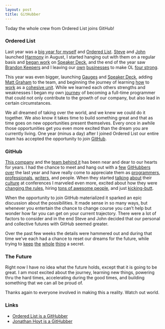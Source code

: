 ```yaml
---
layout: post
title: GitHubber
---
```


Today the whole crew from Ordered List joins GitHub!

### Ordered List

Last year was a [big year for
myself](/blog/archives/2010/11/18/hey-mom-i-got-a-job/) and [Ordered
List](http://orderedlist.com). [Steve](https://twitter.com/orderedlist)
and [John](https://twitter.com/jnunemaker) launched
[Harmony](http://get.harmonyapp.com) in August, I started hanging out
with them on a regular basis and [began
work](/blog/archives/2011/10/03/the-history-of-speaker-deck/) on
[Speaker Deck](http://speakerdeck.com), and the end of the year saw
[Brandon Keepers](http://opensoul.org) and I leaving our
[own](http://collectiveidea.com) [businesses](http://sabretechllc.com)
to make OL [four strong](http://orderedlist.com/blog/articles/four/).

This year was even bigger, launching [Gauges](http://get.gaug.es) and
[Speaker Deck](/blog/archives/2011/10/10/launching-speaker-deck/),
adding [Matt
Graham](http://orderedlist.com/blog/articles/welcome-matt-graham/) to
the team, and beginning the journey of learning
[how](/blog/archives/2011/03/02/new-guy-blues/) to
[work](/blog/archives/2011/03/03/share-the-dream/) as a [cohesive
unit](/blog/archives/2011/11/29/how-we-work/). While we learned each
others strengths and weaknesses I began my own
[journey](/blog/archives/2011/10/20/mentors/) of becoming a full-time
programmer that could not only contribute to the growth of our company,
but also lead in certain circumstances.

We all dreamed of taking over the world, and we knew we could do it
together. We also know it takes time to build something great and that
as time goes on new opportunities present themselves. Every once in
awhile those opportunities get you even more excited than the dream you
are currently living. One year (minus a day) after I joined Ordered List
our entire team has accepted the opportunity to join
[GitHub](http://github.com).

### GitHub

[This company](https://github.com/about#company_description) and the
[team behind it](https://github.com/about#the_team) has been near and
dear to our hearts for years. I had the chance to meet and hang out with
a [few](http://zachholman.com/)
[GitHubbers](http://timclem.wordpress.com/)
[over](http://twitter.com/mtodd) the last year and have really come to
appreciate them as [programmers](http://twitter.com/mtodd),
[professionals](http://tom.preston-werner.com/2011/03/29/ten-lessons-from-githubs-first-year.html),
[writers](http://zachholman.com/posts/customer-support-doesnt-have-to-suck/),
and people. When they started
[talking](http://speakerdeck.com/u/holman/p/how-github-uses-github-to-build-github)
[about](http://speakerdeck.com/u/schacon/p/robots-beer-and-maslow) their
[culture](http://speakerdeck.com/u/mojombo/p/optimizing-for-happiness)
at conferences I marveled even more, excited about how they were
[changing the
rules](http://speakerdeck.com/u/schacon/p/robots-beer-and-maslow?slide=79),
hiring [tons of awesome
people](http://www.google.com/search?client=safari&rls=en&q=site:github.com/blog+is+a+GitHubber&ie=UTF-8&oe=UTF-8),
and just [kicking-butt](https://github.com/blog/936-one-million).

When the opportunity to join GitHub materialized it sparked an epic
discussion about the possibilities. It made sense in so many ways, but
whenever you entertain the chance to change course you can’t help but
wonder how far you can get on your current trajectory. There were a lot
of factors to consider and in the end Steve and John decided that our
personal and collective futures with GitHub seemed greater.

Over the past few weeks the details were hammered out and during that
time we’ve each had a chance to reset our dreams for the future, while
trying to
[keep](http://twitter.com/michigangraham/status/142695650084139008)
[the](http://twitter.com/holman/status/142696256022659072)
[whole](http://twitter.com/michigangraham/status/143443710292672512)
[thing](http://twitter.com/holman/status/143444127403618304) a secret.

### The Future

Right now I have no idea what the future holds, except that it is going
to be great. I am most excited about the journey, learning new things,
powering thru the hard times, accelerating during the good times, and
building something that we can all be proud of.

Thanks again to everyone involved in making this a reality. Watch out
world.

### Links

-   [Ordered List is a
    GitHubber](https://github.com/blog/993-ordered-list-is-a-githubber)
-   [Jonathan Hoyt is a
    GitHubber](https://github.com/blog/996-jonathan-hoyt-is-a-githubber)

